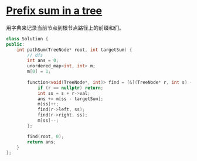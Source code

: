 # [Prefix sum in a tree](https://leetcode-cn.com/problems/path-sum-iii/)

用字典来记录当前节点到根节点路径上的前缀和们。

```cpp
class Solution {
public:
    int pathSum(TreeNode* root, int targetSum) {
        // dfs
        int ans = 0;
        unordered_map<int, int> m;
        m[0] = 1;
        
        function<void(TreeNode*, int)> find = [&](TreeNode* r, int s) {
            if (r == nullptr) return;
            int ss = s + r->val;
            ans += m[ss - targetSum];
            m[ss]++;
            find(r->left, ss);
            find(r->right, ss);
            m[ss]--;
        };

        find(root, 0);
        return ans;
    }
};
```

